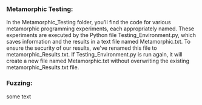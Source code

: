 
### Metamorphic Testing:

In the Metamorphic_Testing folder, you'll find the code for various metamorphic programming experiments, each appropriately named. These experiments are executed by the Python file Testing_Environment.py, which saves information and the results in a text file named Metamorphic.txt. To ensure the security of our results, we've renamed this file to metamorphic_Results.txt. If Testing_Environment.py is run again, it will create a new file named Metamorphic.txt without overwriting the existing metamorphic_Results.txt file.


### Fuzzing:

some text
